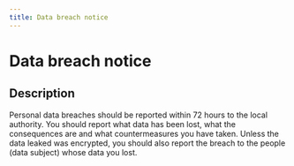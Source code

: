 ```yaml
---
title: Data breach notice
---
```

# Data breach notice
## Description
Personal data breaches should be reported within 72 hours to the local authority. You should report what data has been lost, what the consequences are and what countermeasures you have taken. Unless the data leaked was encrypted, you should also report the breach to the people (data subject) whose data you lost.